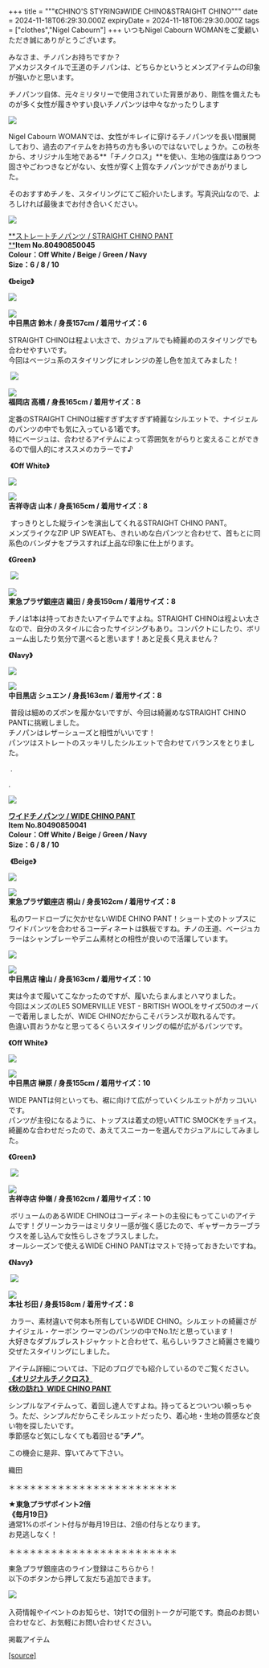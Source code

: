 +++
title = """《CHINO'S STYRING》WIDE CHINO&STRAIGHT CHINO"""
date = 2024-11-18T06:29:30.000Z
expiryDate = 2024-11-18T06:29:30.000Z
tags = ["clothes","Nigel Cabourn"]
+++
いつもNigel Cabourn WOMANをご愛顧いただき誠にありがとうございます。

みなさま、チノパンお持ちですか？  
アメカジスタイルで王道のチノパンは、どちらかというとメンズアイテムの印象が強いかと思います。

チノパンツ自体、元々ミリタリーで使用されていた背景があり、剛性を備えたものが多く女性が履きやすい良いチノパンツは中々なかったりします

![](https://cdn.shopify.com/s/files/1/0094/9295/5196/files/ISIMG-789346_480x480.jpg?v=1731910864)

Nigel Cabourn WOMANでは、女性がキレイに穿けるチノパンツを長い間展開しており、過去のアイテムをお持ちの方も多いのではないでしょうか。この秋冬から、オリジナル生地である**「チノクロス」**を使い、生地の強度はありつつ固さやごわつきなどがない、女性が穿く上質なチノパンツができあがりました。

そのおすすめチノを、スタイリングにてご紹介いたします。写真沢山なので、よろしければ最後までお付き合いください。

![](https://cdn.shopify.com/s/files/1/0094/9295/5196/files/IMG_6245_b4bc2448-32f2-44fc-a503-5a2e0e773ad3_480x480.jpg?v=1731299166)

[**ストレートチノパンツ / STRAIGHT CHINO PANT  
**](https://cabourn.jp/products/80490850045?_pos=48&_fid=14a9dd744&_ss=c)**Item No.80490850045**  
**Colour：Off White / Beige / Green / Navy**  
**Size：6 / 8 / 10**

**《beige》** 

![](https://cdn.shopify.com/s/files/1/0094/9295/5196/files/IMG_6445_b0bee75e-7b1c-474b-825b-a693c4b181c9_480x480.jpg?v=1731753639) 

![](https://cdn.shopify.com/s/files/1/0094/9295/5196/files/IMG_6446_801e6a2b-077b-4c74-b1ec-d24b1ffb97dd_480x480.jpg?v=1731741380)  
**中目黒店 鈴木 / 身長157cm / 着用サイズ：6**

STRAIGHT CHINOは程よい太さで、カジュアルでも綺麗めのスタイリングでも合わせやすいです。  
今回はベージュ系のスタイリングにオレンジの差し色を加えてみました！

 ![](https://cdn.shopify.com/s/files/1/0094/9295/5196/files/IMG_2024-11-16-165137_480x480.jpg?v=1731743555)

![](https://cdn.shopify.com/s/files/1/0094/9295/5196/files/IMG_2024-11-16-170721_480x480.jpg?v=1731744463)  
**福岡店 高橋 / 身長165cm / 着用サイズ：8**

定番のSTRAIGHT CHINOは細すぎず太すぎず綺麗なシルエットで、ナイジェルのパンツの中でも気に入っている1着です。  
特にベージュは、合わせるアイテムによって雰囲気をがらりと変えることができるので個人的にオススメのカラーです♪

 **《Off White》**

![](https://cdn.shopify.com/s/files/1/0094/9295/5196/files/IMG_6257_9fd6d6db-313d-4d48-83ab-55dc76a014a9_480x480.jpg?v=1731407485)

![](https://cdn.shopify.com/s/files/1/0094/9295/5196/files/IMG_6258_480x480.jpg?v=1731407484)  
**吉祥寺店 山本 / 身長165cm / 着用サイズ：8**

 すっきりとした縦ラインを演出してくれるSTRAIGHT CHINO PANT。  
メンズライクなZIP UP SWEATも、きれいめな白パンツと合わせて、首もとに同系色のバンダナをプラスすれば上品な印象に仕上がります。

**《Green》**

 **![](https://cdn.shopify.com/s/files/1/0094/9295/5196/files/38C66946-1ED4-4E3B-85E4-365F0DDA6BF9_480x480.jpg?v=1731910353)**

![](https://cdn.shopify.com/s/files/1/0094/9295/5196/files/IMG_6588_480x480.jpg?v=1731909897)  
**東急プラザ銀座店 織田 / 身長159cm / 着用サイズ：8**

チノは1本は持っておきたいアイテムですよね。STRAIGHT CHINOは程よい太さなので、自分のスタイルに合ったサイジングもあり。コンパクトにしたり、ボリューム出したり気分で選べると思います！あと足長く見えません？

**《Navy》**

![](https://cdn.shopify.com/s/files/1/0094/9295/5196/files/IMG_6468_480x480.jpg?v=1731826490)

![](https://cdn.shopify.com/s/files/1/0094/9295/5196/files/IMG_6475_480x480.jpg?v=1731826490)  
**中目黒店 シュエン / 身長163cm / 着用サイズ：8**

 普段は細めのズボンを履かないですが、今回は綺麗めなSTRAIGHT CHINO PANTに挑戦しました。  
チノパンはレザーシューズと相性がいいです！  
パンツはストレートのスッキリしたシルエットで合わせてバランスをとりました。

 .

.

![](https://cdn.shopify.com/s/files/1/0094/9295/5196/files/IMG_6214_d626a66d-a118-45be-9b21-103095df4308_480x480.jpg?v=1731294257)

[**ワイドチノパンツ / WIDE CHINO PANT**](https://cabourn.jp/products/80490850041?_pos=51&_fid=14a9dd744&_ss=c)  
**Item No.80490850041**  
**Colour：Off White / Beige / Green / Navy**  
**Size：6 / 8 / 10**

 **《Beige》**

![](https://cdn.shopify.com/s/files/1/0094/9295/5196/files/IMG_6466_ea0e87bb-8f0a-4d38-adc9-d98b63e06cdc_480x480.jpg?v=1731826490)

![](https://cdn.shopify.com/s/files/1/0094/9295/5196/files/IMG_6472_480x480.jpg?v=1731826490)  
**東急プラザ銀座店 桐山 / 身長162cm / 着用サイズ：8**

 私のワードローブに欠かせないWIDE CHINO PANT！ショート丈のトップスにワイドパンツを合わせるコーディネートは鉄板ですね。チノの王道、ベージュカラーはシャンブレーやデニム素材との相性が良いので活躍しています。

![](https://cdn.shopify.com/s/files/1/0094/9295/5196/files/IMG_6438_5fffcf4e-1a1d-401b-a7f2-ef9fcae64603_480x480.jpg?v=1731741381)

![](https://cdn.shopify.com/s/files/1/0094/9295/5196/files/IMG_6439_826683c1-9e4f-418b-ac09-73ebd02095f1_480x480.jpg?v=1731741381)  
**中目黒店 檜山 / 身長163cm / 着用サイズ：10**  
  
実は今まで履いてこなかったのですが、履いたらまんまとハマりました。  
今回はメンズのLE5 SOMERVILLE VEST - BRITISH WOOLをサイズ50のオーバーで着用しましたが、WIDE CHINOだからこそバランスが取れるんです。  
色違い買おうかなと思ってるくらいスタイリングの幅が広がるパンツです。

**《Off White》**

![](https://cdn.shopify.com/s/files/1/0094/9295/5196/files/IMG_6447_741afbd2-31b8-46d4-ad9d-cbdf2dd4f9d0_480x480.jpg?v=1731741791)

![](https://cdn.shopify.com/s/files/1/0094/9295/5196/files/IMG_6448_87a145e5-f0ca-4f77-9367-96263d1a4217_480x480.jpg?v=1731741381)  
**中目黒店 榊原 / 身長155cm / 着用サイズ：10**

WIDE PANTは何といっても、裾に向けて広がっていくシルエットがカッコいいです。  
パンツが主役になるように、トップスは着丈の短いATTIC SMOCKをチョイス。  
綺麗めな合わせだったので、あえてスニーカーを選んでカジュアルにしてみました。

**《Green》**

 ![](https://cdn.shopify.com/s/files/1/0094/9295/5196/files/IMG_6440_480x480.jpg?v=1731741380)

![](https://cdn.shopify.com/s/files/1/0094/9295/5196/files/IMG_6437_94471965-ec35-431b-9370-da82938915c6_480x480.jpg?v=1731741380)  
**吉祥寺店 仲嶺 / 身長162cm / 着用サイズ：10**

 ボリュームのあるWIDE CHINOはコーディネートの主役にもってこいのアイテムです！グリーンカラーはミリタリー感が強く感じたので、ギャザーカラーブラウスを差し込んで女性らしさをプラスしました。  
オールシーズンで使えるWIDE CHINO PANTはマストで持っておきたいですね。

**《Navy》**

 ![](https://cdn.shopify.com/s/files/1/0094/9295/5196/files/IMG_2024-11-17-175337_480x480.jpg?v=1731833677)

![](https://cdn.shopify.com/s/files/1/0094/9295/5196/files/IMG_6481_480x480.jpg?v=1731832884)  
**本社 杉田 / 身長158cm / 着用サイズ：8**

 カラー、素材違いで何本も所有しているWIDE CHINO。シルエットの綺麗さがナイジェル・ケーボン ウーマンのパンツの中でNo.1だと思っています！  
大好きなダブルブレストジャケットと合わせて、私らしいラフさと綺麗さを織り交ぜたスタイリングにしました。

アイテム詳細については、下記のブログでも紹介しているのでご覧ください。  
**[《オリジナルチノクロス》  
](https://cabourn.jp/blogs/shop-info/tokyuplazaginza20240826)[《秋の訪れ》WIDE CHINO PANT](https://cabourn.jp/blogs/shop-info/nakameguro20240815)**

シンプルなアイテムって、着回し達人ですよね。持ってるとついつい頼っちゃう。ただ、シンプルだからこそシルエットだったり、着心地・生地の質感など良い物を探したいです。  
季節感など気にしなくても着回せる”**チノ”**。

この機会に是非、穿いてみて下さい。

織田

＊＊＊＊＊＊＊＊＊＊＊＊＊＊＊＊＊＊＊＊＊＊＊＊  
  
**★東急プラザポイント2倍  
《毎月19日》**  
通常1%のポイント付与が毎月19日は、2倍の付与となります。  
お見逃しなく！  
  
＊＊＊＊＊＊＊＊＊＊＊＊＊＊＊＊＊＊＊＊＊＊＊＊

東急プラザ銀座店のライン登録はこちらから！  
以下のボタンから押して友だち追加できます。 

[![](https://scdn.line-apps.com/n/line_add_friends/btn/ja.png)](https://lin.ee/BYB8FHk) 

入荷情報やイベントのお知らせ、1対1での個別トークが可能です。商品のお問い合わせなど、お気軽にお問い合わせください。

掲載アイテム

[[source]](https://cabourn.jp/blogs/shop-info/tokyupulaza20241118)
